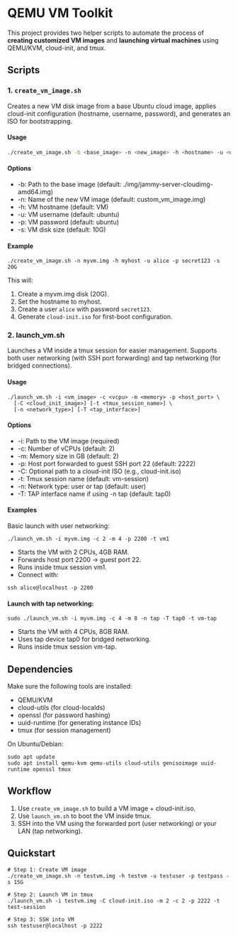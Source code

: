 # QEMU VM Toolkit

This project provides two helper scripts to automate the process of **creating customized VM images** and **launching virtual machines** using QEMU/KVM, cloud-init, and tmux.

## Scripts

### 1. `create_vm_image.sh`
Creates a new VM disk image from a base Ubuntu cloud image, applies cloud-init configuration (hostname, username, password), and generates an ISO for bootstrapping.

#### Usage
```bash
./create_vm_image.sh -b <base_image> -n <new_image> -h <hostname> -u <username> -p <password> -s <disk_size>
```

#### Options

* -b: Path to the base image (default: ./img/jammy-server-cloudimg-amd64.img)
* -n: Name of the new VM image (default: custom_vm_image.img)
* -h: VM hostname (default: VM)
* -u: VM username (default: ubuntu)
* -p: VM password (default: ubuntu)
* -s: VM disk size (default: 10G)

#### Example
```
./create_vm_image.sh -n myvm.img -h myhost -u alice -p secret123 -s 20G
```

This will:
1. Create a myvm.img disk (20G).
2. Set the hostname to myhost.
3. Create a user `alice` with password `secret123`.
4. Generate `cloud-init.iso` for first-boot configuration.

### 2. launch_vm.sh

Launches a VM inside a tmux session for easier management.
Supports both user networking (with SSH port forwarding) and tap networking (for bridged connections).

#### Usage
```
./launch_vm.sh -i <vm_image> -c <vcpu> -m <memory> -p <host_port> \
  [-C <cloud_init_image>] [-t <tmux_session_name>] \
  [-n <network_type>] [-T <tap_interface>]
```

#### Options
* -i: Path to the VM image (required)
* -c: Number of vCPUs (default: 2)
* -m: Memory size in GB (default: 2)
* -p: Host port forwarded to guest SSH port 22 (default: 2222)
* -C: Optional path to a cloud-init ISO (e.g., cloud-init.iso)
* -t: Tmux session name (default: vm-session)
* -n: Network type: user or tap (default: user)
* -T: TAP interface name if using -n tap (default: tap0)

#### Examples

Basic launch with user networking:
```
./launch_vm.sh -i myvm.img -c 2 -m 4 -p 2200 -t vm1
```

- Starts the VM with 2 CPUs, 4GB RAM.
- Forwards host port 2200 → guest port 22.
- Runs inside tmux session vm1.
- Connect with:
```
ssh alice@localhost -p 2200
```

#### Launch with tap networking:
```
sudo ./launch_vm.sh -i myvm.img -c 4 -m 8 -n tap -T tap0 -t vm-tap
```

- Starts the VM with 4 CPUs, 8GB RAM.
- Uses tap device tap0 for bridged networking.
- Runs inside tmux session vm-tap.

## Dependencies

Make sure the following tools are installed:

- QEMU/KVM
- cloud-utils (for cloud-localds)
- openssl (for password hashing)
- uuid-runtime (for generating instance IDs)
- tmux (for session management)

On Ubuntu/Debian:
```
sudo apt update
sudo apt install qemu-kvm qemu-utils cloud-utils genisoimage uuid-runtime openssl tmux
```

## Workflow

1. Use `create_vm_image.sh` to build a VM image + cloud-init.iso.
2. Use `launch_vm.sh` to boot the VM inside tmux.
3. SSH into the VM using the forwarded port (user networking) or your LAN (tap networking).

## Quickstart
```
# Step 1: Create VM image
./create_vm_image.sh -n testvm.img -h testvm -u testuser -p testpass -s 15G

# Step 2: Launch VM in tmux
./launch_vm.sh -i testvm.img -C cloud-init.iso -m 2 -c 2 -p 2222 -t test-session

# Step 3: SSH into VM
ssh testuser@localhost -p 2222
```
